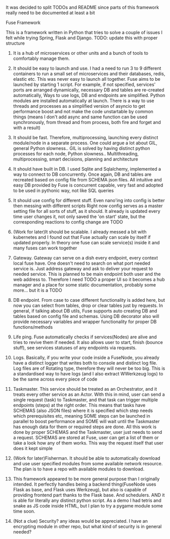 It was decided to split TODOs and README since parts of this framework really need to be documented at least a bit

Fuse Framework

This is a framework written in Python that tries to solve a couple of issues I felt while trying Spring, Flask and Django.
TODO: update this with proper structure
1. It is a hub of microservices or other units and a bunch of tools to comfortably manage them.

2. It should be easy to launch and use. I had a need to run 3 to 9 different containers to run a small set of microservices and 
    their databases, redis, elastic etc. This was never easy to launch all together. Fuse aims to be launched by starting 1 script.
    For example, if not specified, services' ports are arranged dynamically, necessary DB and tables are re-created automatically,
    Ways to use logs, DB and endpoints are simplified.
    Python modules are installed automatically at launch.
    There is a way to use threads and processes as a simplified version of asyncio to get performance boost and not make the code
    unstartable by common things (means I don't add async and same function can be used synchronously, from thread and from process,
    both fire and forget and with a result)
3. It should be fast. Therefore, multiprocessing, launching every distinct module/node in a separate process. One could argue
    a lot about GIL, general Python slowness.. GIL is solved by having distinct python processes for each node, Python slowness..
    Multithreading, multiprocessing, smart decisions, planning and architecture
4. It should have built in DB. I used Sqlite and Sqlalchemy, implemented a way to connect to DB concurrently.
    Once again, DB and tables are recreated based on config file from SCHEMA json files. All intuitive and easy
    DB provided by Fuse is concurrent capable, very fast and adopted to be used in pythonic way, not like SQL queries
5. It should use config for different stuff. Even nano'ing into config is better then messing with different scripts
    Right now config serves as a master setting file for all sorts of stuff, as it should. It already is updated every
    time user changes it, not only saved the 'on start' state, but the corresponding reactions to config change are TODO
6. (Work for later)It should be scalable. I already messed a bit with kubernetes and I found out that Fuse actually can scale
    by itself if updated properly. In theory one fuse can scale service(s) inside it and many fuses can work together
7. Gateway. Gateway can serve on a dish every endpoint, every context local fuse have. One doesn't need  to search on
    what port needed service is. Just address gateway and ask to deliver your request to needed service. This is planned
    to be main endpoint both user and the web address to. Therefore I need TODO a proper UI so it becomes a hub manager
    and a place for some static documentation, probably some more... but it is a TODO
8. DB endpoint. From case to case different functionality is added here, but now you can select from tables, drop or 
    clear tables just by requests.
    In general, if talking about DB utils, Fuse supports auto creating DB and tables based on config file and schemas.
    Using DB decorator also will provide necessary variables and wrapper functionality for proper DB functions/methods
9. Life ping. Fuse automatically checks if services(Nodes) are alive and tries to revive them if needed. It also allows
    user to start, finish (bounce stuff), see services statuses of any endpoints via requests.
10. Logs. Basically, if you write your code inside a FuseNode, you already have a distinct logger that writes both to
    console and distinct log file. Log files are of Rotating type, therefore they will never be too big. This is a 
    standardised way to have logs (and I also extract WWerkzeug logs) to be the same across every piece of code
11. Taskmaster. This service should be treated as an Orchestrator, and it treats every other service as an Actor. With
    this in mind, user can send a single request (task) to Taskmaster, and that task can trigger multiple endpoints (steps)
    at the right order. This means that tasks have SCHEMAS (also JSON files) where it is specified which step needs which
    prerequisites etc, meaning SOME steps can be launched in parallel to boost performance and SOME will wait until the
    Taskmaster has enough data for them or required steps are done. All this work is done by proper SCHEMAS and the 
    Taskmaster, user just needs to send a request. SCHEMAS are stored at Fuse, user can get a list of them or take a look
    how any of them works. This way the request itself that user does it kept simple
12. (Work for later)Fisherman. It should be able to automatically download and use user specified modules from some
    available network resource. The plan is to have a repo with available modules to download.
13. This framework appeared to be more general purpose than I originally intended. It perfectly handles being a backend
    thing(FuseNode uses Flask as base, and Flask uses Werkzeug), but also is capable of providing frontend part thanks to the Flask base. 
    And schedulers. AND it is able for literally any distinct python script. As a demo I had tetris and snake as JS code 
    inside HTML, but I plan to try a pygame module some time soon.
14. (Not a clue) Security? any ideas would be appreciated. I have an encrypting module in other repo, but what kind of 
    security is in general needed?
